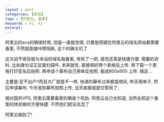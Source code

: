 ```yaml
---
layout : post
categories: [其他]
tags : [阿里云, 备案]
keywords : k1, k2
excerpt: 
---
```



阿里云的ecs的确很好用, 但是一直就觉得, 只要是搭建在阿里云的域名网站都需要备案, 不然就直接咔嚓阻断, 这个的确太坑了. 

这次迫不得及做为本站的域名做备案, 体验了一把, 感觉还真是快捷方便. 需要的资料, 比如身份证正反面扫描件, 本来就有, 直接填好两个表格后上传. 再下载一个表格打印签名后拍照. 再申请个幕布自己用单反拍照, 裁成800x600 上传. 搞定...

主要是:足不出户!!而且大厂就是不一样, 快递的幕布过来都是顺风, 昨天填单子, 然后申请幕布, 今天收到幕布拍照上传, 当天直接就提交管局了;

相对国外VPS, 阿里云需要备案的确是个死肋. 阿里云自己也知道, 当然会把这个备案的体验做的方便快捷. 不然他们就没法混了

阿里云做到了!
